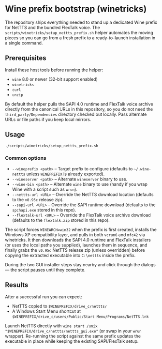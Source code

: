 # Wine prefix bootstrap (winetricks)

The repository ships everything needed to stand up a dedicated Wine prefix for NetTTS and the bundled FlexTalk voice.
The `scripts/winetricks/setup_nettts_prefix.sh` helper automates the moving pieces so you can go from a fresh prefix to a
ready-to-launch installation in a single command.

## Prerequisites

Install these host tools before running the helper:

- `wine` 8.0 or newer (32-bit support enabled)
- `winetricks`
- `curl`
- `unzip`

By default the helper pulls the SAPI 4.0 runtime and FlexTalk voice archive directly from the canonical URLs in this repository,
so you do not need the `third_party/Dependencies` directory checked out locally. Pass alternate URLs or file paths if you keep
local mirrors.

## Usage

```bash
./scripts/winetricks/setup_nettts_prefix.sh
```

### Common options

- `--wineprefix <path>` – Target prefix to configure (defaults to `~/.wine-nettts` unless `WINEPREFIX` is already exported).
- `--wineserver <path>` – Alternate `wineserver` binary to use.
- `--wine-bin <path>` – Alternate `wine` binary to use (handy if you wrap Wine with a script such as `wrun`).
- `--nettts-url <URL>` – Override the NetTTS download location (defaults to the `v0.95c` release zip).
- `--sapi-url <URL>` – Override the SAPI runtime download (defaults to the `spchapi.exe` stored in this repo).
- `--flextalk-url <URL>` – Override the FlexTalk voice archive download (defaults to the `flextalk.zip` stored in this repo).

The script forces `WINEARCH=win32` when the prefix is first created, installs the Windows XP compatibility layer, and pulls in
both `vcrun6` and `mfc42` via winetricks. It then downloads the SAPI 4.0 runtime and FlexTalk installers (or uses the local
paths you supplied), launches them in sequence, and finally grabs the `v0.95c` NetTTS release zip (unless overridden) before
copying the extracted executable into `C:\nettts` inside the prefix.

During the two GUI installer steps stay nearby and click through the dialogs — the script pauses until they complete.

## Results

After a successful run you can expect:

- NetTTS copied to `$WINEPREFIX/drive_c/nettts/`
- A Windows Start Menu shortcut at `$WINEPREFIX/drive_c/users/Public/Start Menu/Programs/NetTTS.lnk`

Launch NetTTS directly with `wine start /unix "$WINEPREFIX/drive_c/nettts/nettts_gui.exe"` (or swap in your `wrun` wrapper).
Re-running the script against the same prefix updates the executable in place while keeping the existing SAPI/FlexTalk setup.
